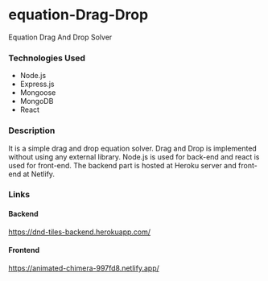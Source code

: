 # equation-Drag-Drop
Equation Drag And Drop Solver

### Technologies Used
<ul>
  <li>Node.js</li>
  <li>Express.js</li>
  <li>Mongoose</li>
  <li>MongoDB</li>
  <li>React</li>
</ul>

### Description
<p>It is a simple drag and drop equation solver. Drag and Drop is implemented without using any external library. Node.js is used for back-end and react is used for front-end. The backend part is hosted at Heroku server and front-end at Netlify. </p>

### Links

#### Backend
https://dnd-tiles-backend.herokuapp.com/

#### Frontend
https://animated-chimera-997fd8.netlify.app/

